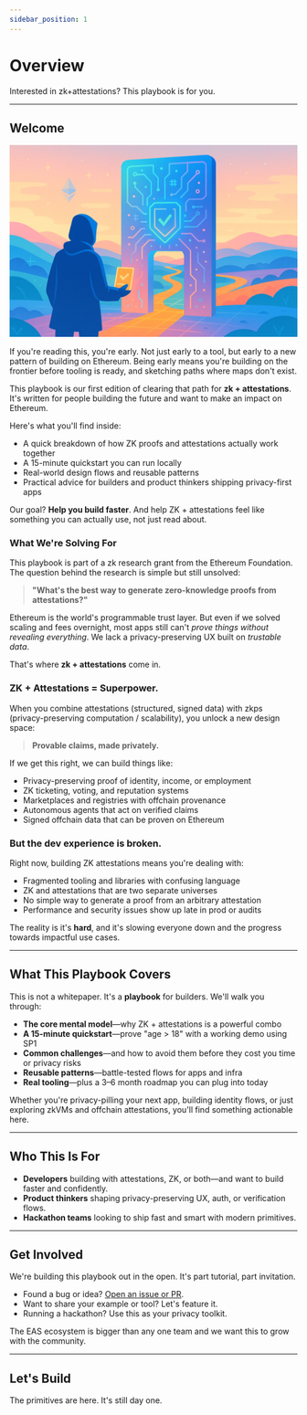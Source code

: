 ```yaml
---
sidebar_position: 1
---
```


# Overview
Interested in zk+attestations? This playbook is for you. 

----
## Welcome
![Overview ZK + Attestations](./img/zkpgate.png)

If you're reading this, you're early. Not just early to a tool, but early to a new pattern of building on Ethereum. Being early means you're building on the frontier before tooling is ready, and sketching paths where maps don't exist. 

This playbook is our first edition of clearing that path for **zk + attestations**. It's written for people building the future and want to make an impact on Ethereum.

Here's what you'll find inside:
- A quick breakdown of how ZK proofs and attestations actually work together
- A 15-minute quickstart you can run locally
- Real-world design flows and reusable patterns
- Practical advice for builders and product thinkers shipping privacy-first apps

Our goal? **Help you build faster**. And help ZK + attestations feel like something you can actually use, not just read about.


### What We're Solving For
This playbook is part of a zk research grant from the Ethereum Foundation. The question behind the research is simple but still unsolved:

> **"What's the best way to generate zero-knowledge proofs from attestations?"**

Ethereum is the world's programmable trust layer. But even if we solved scaling and fees overnight, most apps still can't *prove things without revealing everything*. We lack a privacy-preserving UX built on *trustable data*. 

That's where **zk + attestations** come in.

### ZK + Attestations = Superpower.
When you combine attestations (structured, signed data) with zkps (privacy-preserving computation / scalability), you unlock a new design space:

> **Provable claims, made privately.**

If we get this right, we can build things like:
- Privacy-preserving proof of identity, income, or employment
- ZK ticketing, voting, and reputation systems
- Marketplaces and registries with offchain provenance
- Autonomous agents that act on verified claims
- Signed offchain data that can be proven on Ethereum


### But the dev experience is broken.
Right now, building ZK attestations means you're dealing with:
- Fragmented tooling and libraries with confusing language
- ZK and attestations that are two separate universes
- No simple way to generate a proof from an arbitrary attestation  
- Performance and security issues show up late in prod or audits  

The reality is it's **hard**, and it's slowing everyone down and the progress towards impactful use cases.


---

## What This Playbook Covers

This is not a whitepaper. It's a **playbook** for builders. We'll walk you through:

- **The core mental model**—why ZK + attestations is a powerful combo
- **A 15-minute quickstart**—prove "age > 18" with a working demo using SP1
- **Common challenges**—and how to avoid them before they cost you time or privacy risks
- **Reusable patterns**—battle-tested flows for apps and infra
- **Real tooling**—plus a 3–6 month roadmap you can plug into today

Whether you're privacy-pilling your next app, building identity flows, or just exploring zkVMs and offchain attestations, you'll find something actionable here.

---

## Who This Is For

- **Developers** building with attestations, ZK, or both—and want to build faster and confidently.
- **Product thinkers** shaping privacy-preserving UX, auth, or verification flows.
- **Hackathon teams** looking to ship fast and smart with modern primitives.

---

## Get Involved

We're building this playbook out in the open. It's part tutorial, part invitation.

- Found a bug or idea? [Open an issue or PR](https://github.com/ethereum-attestation-service).  
- Want to share your example or tool? Let's feature it.  
- Running a hackathon? Use this as your privacy toolkit.  

The EAS ecosystem is bigger than any one team and we want this to grow with the community.

---

## Let's Build

The primitives are here. It's still day one.